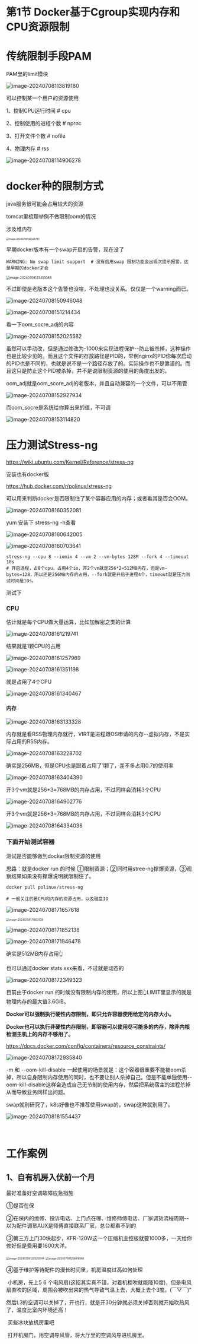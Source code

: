 # 第1节 Docker基于Cgroup实现内存和CPU资源限制



# 传统限制手段PAM

PAM里的limit模块

![image-20240708113819180](1-Docker基于Cgroup实现内存和CPU资源限制.assets/image-20240708113819180.png)



可以控制某一个用户的资源使用

1、控制CPU运行时间  # cpu

2、控制使用的进程个数  # nproc

3、打开文件个数  # nofile

4、物理内存  # rss

![image-20240708114906278](1-Docker基于Cgroup实现内存和CPU资源限制.assets/image-20240708114906278.png)







# docker种的限制方式

java服务很可能会占用较大的资源

tomcat里梳理举例不做限制oom的情况

涉及堆内存

<img src="1-Docker基于Cgroup实现内存和CPU资源限制.assets/image-20240708142426795.png" alt="image-20240708142426795" style="zoom:44%;" />



早期docker版本有一个swap开启的告警，现在没了

```shell
WARNING: No swap limit support  # 没有启用swap 限制功能会出现次提示报警，这是早期的docker才会
```



<img src="1-Docker基于Cgroup实现内存和CPU资源限制.assets/image-20240708145455583.png" alt="image-20240708145455583" style="zoom:60%;" />



不过即使是老版本这个告警也没啥，不处理也没关系。仅仅是一个warning而已。





![image-20240708150946048](1-Docker基于Cgroup实现内存和CPU资源限制.assets/image-20240708150946048.png)



![image-20240708151214434](1-Docker基于Cgroup实现内存和CPU资源限制.assets/image-20240708151214434.png)



看一下oom_socre_adj的内容

![image-20240708152025582](1-Docker基于Cgroup实现内存和CPU资源限制.assets/image-20240708152025582.png)

虽然可以手动改，但是通过修改为-1000来实现进程保护--防止被杀掉，这种操作也是比较少见的。而且这个文件的存放路径是PID的，举例nginx的PID你每次启动的PID也是不同的，也就是说不是一个路径存放了的。实际操作也不是靠谱的。而且这只是防止这个PID被杀掉，并不是说限制资源的使用的角度出发的。

oom_adj就是oom_score_adj的老版本，并且自动兼容的一个文件，可以不用管

![image-20240708152927934](1-Docker基于Cgroup实现内存和CPU资源限制.assets/image-20240708152927934.png)



而oom_socre是系统给你算出来的值，不可调

![image-20240708153114820](1-Docker基于Cgroup实现内存和CPU资源限制.assets/image-20240708153114820.png)







# 压力测试Stress-ng

https://wiki.ubuntu.com/Kernel/Reference/stress-ng

安装也有docker版

https://hub.docker.com/r/polinux/stress-ng

可以用来判断docker是否限制住了某个容器应用的内存；或者看其是否会OOM。

![image-20240708160352081](1-Docker基于Cgroup实现内存和CPU资源限制.assets/image-20240708160352081.png)



yum 安装下 stress-ng -h查看



![image-20240708160642005](1-Docker基于Cgroup实现内存和CPU资源限制.assets/image-20240708160642005.png)



![image-20240708160703641](1-Docker基于Cgroup实现内存和CPU资源限制.assets/image-20240708160703641.png)



```shell
stress-ng --cpu 8 --iomix 4 --vm 2 --vm-bytes 128M --fork 4 --timeout 10s
# 开启进程，占8个cpu，占用4个io，开2个vm就是256*2=512MB内存，但是vm-bytes=128，所以还是256MB内存的占用，--fork就是开启子进程4个，timeout就是压力测试时间是10s。
```



测试下

### CPU

估计就是每个CPU做大量运算，比如加解密之类的计算

![image-20240708161219741](1-Docker基于Cgroup实现内存和CPU资源限制.assets/image-20240708161219741.png)

结果就是1颗CPU的占用

![image-20240708161257969](1-Docker基于Cgroup实现内存和CPU资源限制.assets/image-20240708161257969.png)



![image-20240708161351198](1-Docker基于Cgroup实现内存和CPU资源限制.assets/image-20240708161351198.png)

就是占用了4个CPU

![image-20240708161340467](1-Docker基于Cgroup实现内存和CPU资源限制.assets/image-20240708161340467.png)



#### 内存

![image-20240708163133328](1-Docker基于Cgroup实现内存和CPU资源限制.assets/image-20240708163133328.png)



内存就是看RSS物理内存就行，VIRT是进程跟OS申请的内存--虚拟内存，不是实际占用的RSS内存。

![image-20240708163228702](1-Docker基于Cgroup实现内存和CPU资源限制.assets/image-20240708163228702.png)

确实是256MB，但是CPU也是跟着占用了1颗了，差不多占用0.7的使用率

![image-20240708163404390](1-Docker基于Cgroup实现内存和CPU资源限制.assets/image-20240708163404390.png)



开3个vm就是256*3=768MB的内存占用，不过同样会消耗3个CPU

![image-20240708164902776](1-Docker基于Cgroup实现内存和CPU资源限制.assets/image-20240708164902776.png)

开3个vm就是256*3=768MB的内存占用，不过同样会消耗3个CPU

![image-20240708164334036](1-Docker基于Cgroup实现内存和CPU资源限制.assets/image-20240708164334036.png)





### 下面开始测试容器

测试是否能够做到docker限制资源的使用

思路：就是docker run 的时候 ①限制资源；②同时用stree-ng撑爆资源，③观察结果如果没有撑爆说明就限制住了。

```shell
docker pull polinux/stress-ng

# 一般关注的是CPU和内存的资源占用，以及磁盘IO

```

![image-20240708171657618](1-Docker基于Cgroup实现内存和CPU资源限制.assets/image-20240708171657618.png)

<img src="1-Docker基于Cgroup实现内存和CPU资源限制.assets/image-20240708171802109.png" alt="image-20240708171802109" style="zoom:50%;" />



![image-20240708171852138](1-Docker基于Cgroup实现内存和CPU资源限制.assets/image-20240708171852138.png)



![image-20240708171946478](1-Docker基于Cgroup实现内存和CPU资源限制.assets/image-20240708171946478.png)

确实是512MB内存占用👆

也可以通过docker stats xxx来看，不过就是动态的

![image-20240708172349323](1-Docker基于Cgroup实现内存和CPU资源限制.assets/image-20240708172349323.png)

目前由于docker run 的时候没有限制内存的使用，所以上图👆LIMIT里显示的就是物理内存的最大值3.6GiB。







**Docker可以强制执行硬性内存限制，即只允许容器使用给定的内存大小。**

**Docker也可以执行非硬性内存限制，即容器可以使用尽可能多的内存，除非内核检测主机上的内存不够用了。**

https://docs.docker.com/config/containers/resource_constraints/

![image-20240708172935840](1-Docker基于Cgroup实现内存和CPU资源限制.assets/image-20240708172935840.png)

-m 和 --oom-kill-disable 一起使用的场景就是：这个容器很重要不能被oom杀掉，所以自身限制内存使用的同时，也不要让别人杀掉自己。但是不能单独使用--oom-kill-disable这样会造成自己无节制的使用内存，然后把系统宿主的进程杀掉从而导致业务同样出问题。



swap就别研究了，k8s好像也不推荐使用swap的，swap这种就别用了。

![image-20240708181554437](1-Docker基于Cgroup实现内存和CPU资源限制.assets/image-20240708181554437.png)

​	

























# 工作案例

## 1、自有机房入伏前一个月

最好准备好空调故障应急措施

①是否在保

②在保内的维修、投诉电话、上门点在哪、维修师傅电话、厂家调货流程周期--以为配件调货AUX是师傅直接联系厂家，总台都看不到的

③第三方上门30块起步，KFR-120W这一个压缩机主控板就要1000多，一天给你修好但是费用要1600大洋。

<img src="1-Docker基于Cgroup实现内存和CPU资源限制.assets/image-20240708120520044.png" alt="image-20240708120520044" style="zoom:50%;" />

<img src="1-Docker基于Cgroup实现内存和CPU资源限制.assets/image-20240708120649068.png" alt="image-20240708120649068" style="zoom:50%;" />



④基于维护等待配件的漫长时间里，机房温度过高如何处理

​		小机房，先上5 6 个电风扇(这招其实真不错，对着机柜吹就能降10度)，但是电风扇直吹的区域，周围会被吹出来的热气导致气温上去，大概上去个3度。(￣▽￣)"

​		然后L3的空调可以关掉了，开也行，就是开30分钟就必须关掉否则就开始吹热风了，温度比室内环境还高！

​		买些冰块放机房里吧

​		打开机房门，用空调导风管，将大厅里的空调风导进机房里。





